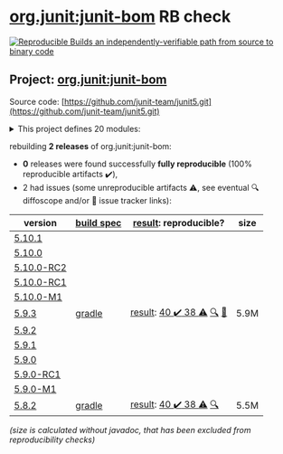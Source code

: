 [org.junit:junit-bom](https://central.sonatype.com/artifact/org.junit/junit-bom/versions) RB check
=======

[![Reproducible Builds](https://reproducible-builds.org/images/logos/rb.svg) an independently-verifiable path from source to binary code](https://reproducible-builds.org/)

## Project: [org.junit:junit-bom](https://central.sonatype.com/artifact/org.junit/junit-bom/versions)

Source code: [https://github.com/junit-team/junit5.git](https://github.com/junit-team/junit5.git)

<details><summary>This project defines 20 modules:</summary>

* [org.junit.jupiter:junit-jupiter](https://central.sonatype.com/artifact/org.junit.jupiter/junit-jupiter/5.9.3)
* [org.junit.jupiter:junit-jupiter-api](https://central.sonatype.com/artifact/org.junit.jupiter/junit-jupiter-api/5.9.3)
* [org.junit.jupiter:junit-jupiter-engine](https://central.sonatype.com/artifact/org.junit.jupiter/junit-jupiter-engine/5.9.3)
* [org.junit.jupiter:junit-jupiter-migrationsupport](https://central.sonatype.com/artifact/org.junit.jupiter/junit-jupiter-migrationsupport/5.9.3)
* [org.junit.jupiter:junit-jupiter-params](https://central.sonatype.com/artifact/org.junit.jupiter/junit-jupiter-params/5.9.3)
* [org.junit.platform:junit-platform-commons](https://central.sonatype.com/artifact/org.junit.platform/junit-platform-commons/5.9.3)
* [org.junit.platform:junit-platform-console](https://central.sonatype.com/artifact/org.junit.platform/junit-platform-console/5.9.3)
* [org.junit.platform:junit-platform-console-standalone](https://central.sonatype.com/artifact/org.junit.platform/junit-platform-console-standalone/5.9.3)
* [org.junit.platform:junit-platform-engine](https://central.sonatype.com/artifact/org.junit.platform/junit-platform-engine/5.9.3)
* [org.junit.platform:junit-platform-jfr](https://central.sonatype.com/artifact/org.junit.platform/junit-platform-jfr/5.9.3)
* [org.junit.platform:junit-platform-launcher](https://central.sonatype.com/artifact/org.junit.platform/junit-platform-launcher/5.9.3)
* [org.junit.platform:junit-platform-reporting](https://central.sonatype.com/artifact/org.junit.platform/junit-platform-reporting/5.9.3)
* [org.junit.platform:junit-platform-runner](https://central.sonatype.com/artifact/org.junit.platform/junit-platform-runner/5.9.3)
* [org.junit.platform:junit-platform-suite](https://central.sonatype.com/artifact/org.junit.platform/junit-platform-suite/5.9.3)
* [org.junit.platform:junit-platform-suite-api](https://central.sonatype.com/artifact/org.junit.platform/junit-platform-suite-api/5.9.3)
* [org.junit.platform:junit-platform-suite-commons](https://central.sonatype.com/artifact/org.junit.platform/junit-platform-suite-commons/5.9.3)
* [org.junit.platform:junit-platform-suite-engine](https://central.sonatype.com/artifact/org.junit.platform/junit-platform-suite-engine/5.9.3)
* [org.junit.platform:junit-platform-testkit](https://central.sonatype.com/artifact/org.junit.platform/junit-platform-testkit/5.9.3)
* [org.junit.vintage:junit-vintage-engine](https://central.sonatype.com/artifact/org.junit.vintage/junit-vintage-engine/5.9.3)
* [org.junit:junit-bom](https://central.sonatype.com/artifact/org.junit/junit-bom/5.9.3)
</details>

rebuilding **2 releases** of org.junit:junit-bom:
- **0** releases were found successfully **fully reproducible** (100% reproducible artifacts :heavy_check_mark:),
- 2 had issues (some unreproducible artifacts :warning:, see eventual :mag: diffoscope and/or :memo: issue tracker links):

| version | [build spec](/BUILDSPEC.md) | [result](https://reproducible-builds.org/docs/jvm/): reproducible? | size |
| -- | --------- | ------ | -- |
| [5.10.1](https://central.sonatype.com/artifact/org.junit/junit-bom/5.10.1/pom) | | | |
| [5.10.0](https://central.sonatype.com/artifact/org.junit/junit-bom/5.10.0/pom) | | | |
| [5.10.0-RC2](https://central.sonatype.com/artifact/org.junit/junit-bom/5.10.0-RC2/pom) | | | |
| [5.10.0-RC1](https://central.sonatype.com/artifact/org.junit/junit-bom/5.10.0-RC1/pom) | | | |
| [5.10.0-M1](https://central.sonatype.com/artifact/org.junit/junit-bom/5.10.0-M1/pom) | | | |
| [5.9.3](https://central.sonatype.com/artifact/org.junit/junit-bom/5.9.3/pom) | [gradle](junit5-5.9.3.buildspec) | [result](junit-bom-5.9.3.buildinfo): [40 :heavy_check_mark:  38 :warning:](junit-bom-5.9.3.buildcompare) [:mag:](junit-bom-5.9.3.diffoscope) [:memo:](https://github.com/junit-team/junit5/issues/3559) | 5.9M |
| [5.9.2](https://central.sonatype.com/artifact/org.junit/junit-bom/5.9.2/pom) | | | |
| [5.9.1](https://central.sonatype.com/artifact/org.junit/junit-bom/5.9.1/pom) | | | |
| [5.9.0](https://central.sonatype.com/artifact/org.junit/junit-bom/5.9.0/pom) | | | |
| [5.9.0-RC1](https://central.sonatype.com/artifact/org.junit/junit-bom/5.9.0-RC1/pom) | | | |
| [5.9.0-M1](https://central.sonatype.com/artifact/org.junit/junit-bom/5.9.0-M1/pom) | | | |
| [5.8.2](https://central.sonatype.com/artifact/org.junit/junit-bom/5.8.2/pom) | [gradle](junit5-5.8.2.buildspec) | [result](junit-bom-5.8.2.buildinfo): [40 :heavy_check_mark:  38 :warning:](junit-bom-5.8.2.buildcompare) [:mag:](junit-bom-5.8.2.diffoscope) | 5.5M |

<i>(size is calculated without javadoc, that has been excluded from reproducibility checks)</i>
